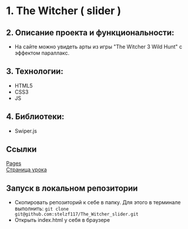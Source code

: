 # 1. The Witcher ( slider )

## 2. Описание проекта и функциональности:  
* На сайте можно увидеть арты из игры "The Witcher 3 Wild Hunt" с эффектом параллакс.

## 3. Технологии:
* HTML5
* CSS3
* JS

## 4. Библиотеки:
* Swiper.js

## Ссылки
<a href="https://stelzf117.github.io/The_Witcher_slider/">Pages</a> <br>
<a href="https://webdesign-master.ru/blog/html-css/horizontal-parallax-scrolling.html">Страница урока</a>

## Запуск в локальном репозитории
* Скопировать репозиторий к себе в папку. Для этого в терминале выполнить: ``` git clone git@github.com:stelzf117/The_Witcher_slider.git ```
* Открыть index.html у себя в браузере

